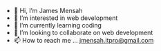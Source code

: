 - 👋 Hi, I’m James Mensah
- 👀 I’m interested in web development
- 🌱 I’m currently learning coding
- 💞️ I’m looking to collaborate on web development
- 📫 How to reach me ... jmensah.itpro@gmail.com

<!---
mensahj88/mensahj88 is a ✨ special ✨ repository because its `README.md` (this file) appears on your GitHub profile.
You can click the Preview link to take a look at your changes.
--->
